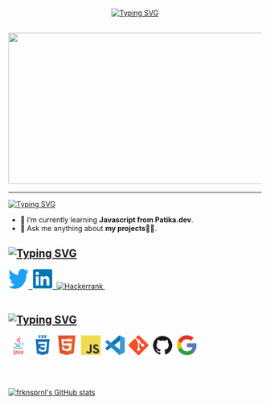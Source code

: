 <div align="right">
  <img src="https://komarev.com/ghpvc/?username=frknsprnl&style=flat-square&color=blue" alt=""/>
</div>

<div align="center">
  
[![Typing SVG](https://readme-typing-svg.herokuapp.com?font=Consolas&color=D7397B&center=true&vCenter=true&lines=Hi+there%2C+I'm+Furkan+%F0%9F%91%8B;Junior+Web+Developer)](https://git.io/typing-svg)
  
</div>

<br>

<div align="center">
<img src="https://media.giphy.com/media/f3iwJFOVOwuy7K6FFw/giphy.gif" height="300" width="600">
</div>
<hr>

[![Typing SVG](https://readme-typing-svg.herokuapp.com?duration=10000&color=D83A7C&lines=About+Me)](https://git.io/typing-svg)

- 🌱 I’m currently learning **Javascript from Patika.dev**.
- 💬 Ask me anything about **my projects👨‍💻**.

## [![Typing SVG](https://readme-typing-svg.herokuapp.com?duration=10000&color=D83A7C&lines=Connect+With+Me)](https://git.io/typing-svg)
<div>
  <a href="https://twitter.com/frknsprnl" target="_blank">
  <img src="https://github.com/devicons/devicon/blob/master/icons/twitter/twitter-original.svg" title="Twitter" alt="Twitter" width="40" height="40"/>&nbsp;
  </a>
  <a href="https://www.linkedin.com/in/furkansupurenel/" target="_blank">
  <img src="https://github.com/devicons/devicon/blob/master/icons/linkedin/linkedin-original.svg"  title="LinkedIn" alt="LinkedIn" width="40" height="40"/>&nbsp;
  </a>
  <a href="https://www.hackerrank.com/frknsprnl?hr_r=1" target="_blank">
  <img src="https://raw.githubusercontent.com/rahuldkjain/github-profile-readme-generator/master/src/images/icons/Social/hackerrank.svg" title="Hackerrank" alt="Hackerrank" width="40" height="40"/>&nbsp;
  </a>
</div>

<br>

## [![Typing SVG](https://readme-typing-svg.herokuapp.com?duration=10000&color=D83A7C&lines=Languages+and+Tools)](https://git.io/typing-svg)
<div>
  <img src="https://github.com/devicons/devicon/blob/master/icons/java/java-original-wordmark.svg" title="Java" alt="Java" width="40" height="40"/>&nbsp;
  <img src="https://github.com/devicons/devicon/blob/master/icons/css3/css3-plain-wordmark.svg"  title="CSS3" alt="CSS" width="40" height="40"/>&nbsp;
  <img src="https://github.com/devicons/devicon/blob/master/icons/html5/html5-original.svg" title="HTML5" alt="HTML" width="40" height="40"/>&nbsp;
  <img src="https://github.com/devicons/devicon/blob/master/icons/javascript/javascript-original.svg" title="JS" alt="JavaScript" width="40" height="40"/>&nbsp;
  <img src="https://github.com/devicons/devicon/blob/master/icons/vscode/vscode-original.svg" title="VSCode" alt="VSCode" width="40" height="40"/>&nbsp;
  <img src="https://github.com/devicons/devicon/blob/master/icons/git/git-original.svg" title="Git" alt="Git" width="40" height="40"/>&nbsp;
  <img src="https://github.com/devicons/devicon/blob/master/icons/github/github-original.svg" title="Github" alt="Github" width="40" height="40"/>&nbsp;
  <img src="https://github.com/devicons/devicon/blob/master/icons/google/google-original.svg" title="Google" alt="heknowshowtogoogle" width="40" height="40"/>&nbsp;

</div>

<br> <br>

[![frknsprnl's GitHub stats](https://github-readme-stats.vercel.app/api?username=frknsprnl&show_icons=true&theme=radical)](https://github.com/anuraghazra/github-readme-stats)



<!--
**frknsprnl/frknsprnl** is a ✨ _special_ ✨ repository because its `README.md` (this file) appears on your GitHub profileGithub

Here are some ideas to get you started:

- 🔭 I’m currently working on ...
- 🌱 I’m currently learning ...
- 👯 I’m looking to collaborate on ...
- 🤔 I’m looking for help with ...
- 💬 Ask me about ...
- 📫 How to reach me: ...
- 😄 Pronouns: ...
- ⚡ Fun fact: ...
-->
